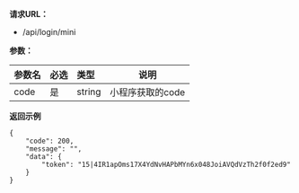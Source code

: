 **请求URL：**

- /api/login/mini


**参数：**


|参数名|必选|类型| 说明         |
|:----    |:---|:----- |------------|
| code |是  |string | 小程序获取的code |


**返回示例**

``` 
{
    "code": 200,
    "message": "",
    "data": {
        "token": "15|4IR1apOms17X4YdNvHAPbMYn6x048JoiAVQdVzTh2f0f2ed9"
    }
}
```


